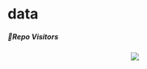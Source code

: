 # data 


















##### 👀Repo Visitors

<p align="center"> 
<img src="https://profile-counter.glitch.me/data/count.svg"/>
</p>

